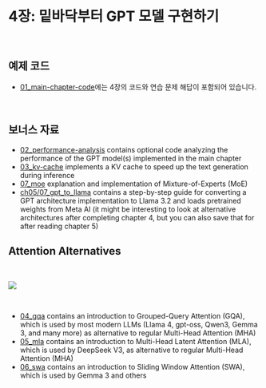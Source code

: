 # 4장: 밑바닥부터 GPT 모델 구현하기

&nbsp;
## 예제 코드

- [01_main-chapter-code](01_main-chapter-code)에는 4장의 코드와 연습 문제 해답이 포함되어 있습니다. 

&nbsp;
## 보너스 자료

- [02_performance-analysis](02_performance-analysis) contains optional code analyzing the performance of the GPT model(s) implemented in the main chapter
- [03_kv-cache](03_kv-cache) implements a KV cache to speed up the text generation during inference
- [07_moe](07_moe) explanation and implementation of Mixture-of-Experts (MoE)
- [ch05/07_gpt_to_llama](../ch05/07_gpt_to_llama) contains a step-by-step guide for converting a GPT architecture implementation to Llama 3.2 and loads pretrained weights from Meta AI (it might be interesting to look at alternative architectures after completing chapter 4, but you can also save that for after reading chapter 5)

## Attention Alternatives

&nbsp;

<img src="https://sebastianraschka.com/images/LLMs-from-scratch-images/bonus/attention-alternatives/attention-alternatives.webp">

&nbsp;

- [04_gqa](04_gqa) contains an introduction to Grouped-Query Attention (GQA), which is used by most modern LLMs (Llama 4, gpt-oss, Qwen3, Gemma 3, and many more) as alternative to regular Multi-Head Attention (MHA)
- [05_mla](05_mla) contains an introduction to Multi-Head Latent Attention (MLA), which is used by DeepSeek V3, as alternative to regular Multi-Head Attention (MHA)
- [06_swa](06_swa) contains an introduction to Sliding Window Attention (SWA), which is used by Gemma 3 and others
